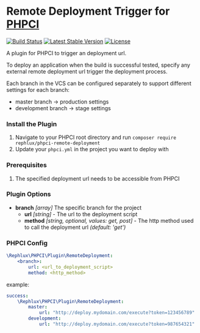 # Remote Deployment Trigger for [PHPCI](https://www.phptesting.org)

[![Build Status](https://travis-ci.org/rephluX/phpci-remote-deployment.svg?branch=master)](https://travis-ci.org/rephluX/phpci-remote-deployment)
[![Latest Stable Version](https://poser.pugx.org/rephlux/phpci-remote-deployment/v/stable.svg)](https://packagist.org/packages/rephlux/phpci-remote-deployment)
[![License](https://poser.pugx.org/rephlux/phpci-remote-deployment/license.svg)](https://packagist.org/packages/rephlux/phpci-remote-deployment)

A plugin for PHPCI to trigger an deployment url.

To deploy an application when the build is successful tested, specify any external remote deployment url trigger the deployment process.

Each branch in the VCS can be configured separately to support different settings for each branch:

* master branch -> production settings
* development branch -> stage settings

### Install the Plugin

1. Navigate to your PHPCI root directory and run `composer require rephlux/phpci-remote-deployment`
2. Update your `phpci.yml` in the project you want to deploy with

### Prerequisites

1. The specified deployment url needs to be accessible from PHPCI

### Plugin Options
- **branch** _[array]_ The specific branch for the project
    - **url** _[string]_ - The url to the deployment script
    - **method** _[string, optional, values: get, post]_ - The http method used to call the deployment url _(default: 'get')_

### PHPCI Config

```yml
\Rephlux\PHPCI\Plugin\RemoteDeployment:
    <branch>:
        url: <url_to_deployment_script>
        method: <http_method>
```

example:

```yml
success:
    \Rephlux\PHPCI\Plugin\RemoteDeployment:
        master:
            url: "http://deploy.mydomain.com/execute?token=123456789"
        development:
            url: "http://deploy.mydomain.com/execute?token=987654321" 

```

